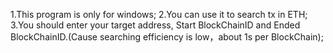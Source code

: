 1.This program is only for windows;
2.You can use it to search tx in ETH;
3.You should enter your target address, Start BlockChainID and Ended BlockChainID.(Cause searching efficiency is low，about 1s per BlockChain);
